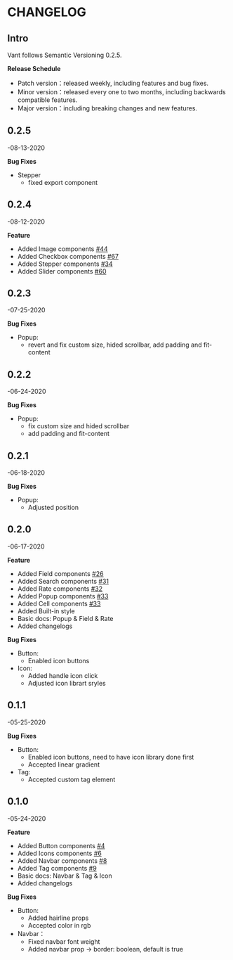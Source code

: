 # CHANGELOG

## Intro

Vant follows Semantic Versioning 0.2.5.

**Release Schedule**

- Patch version：released weekly, including features and bug fixes.
- Minor version：released every one to two months, including backwards compatible features.
- Major version：including breaking changes and new features.

## **0**.2.5

-08-13-2020

**Bug Fixes**

- Stepper
  - fixed export component

## **0**.2.4

-08-12-2020

**Feature**

- Added Image components [\#44](https://github.com/mxdi9i7/vant-react/pull/44)
- Added Checkbox components [\#67](https://github.com/mxdi9i7/vant-react/pull/67)
- Added Stepper components [\#34](https://github.com/mxdi9i7/vant-react/pull/34)
- Added Slider components [\#60](https://github.com/mxdi9i7/vant-react/pull/60)
  
## **0**.2.3

-07-25-2020

**Bug Fixes**

- Popup:
  - revert and fix custom size, hided scrollbar, add padding and fit-content

## **0**.2.2

-06-24-2020

**Bug Fixes**

- Popup:
  - fix custom size and hided scrollbar
  - add padding and fit-content
  
## **0**.2.1

-06-18-2020

**Bug Fixes**

- Popup:
  - Adjusted position

## **0**.2.0

-06-17-2020

**Feature**

- Added Field components [\#26](https://github.com/mxdi9i7/vant-react/pull/26)
- Added Search components [\#31](https://github.com/mxdi9i7/vant-react/pull/31)
- Added Rate components [\#32](https://github.com/mxdi9i7/vant-react/pull/32)
- Added Popup components [\#33](https://github.com/mxdi9i7/vant-react/pull/33)
- Added Cell components [\#33](https://github.com/mxdi9i7/vant-react/pull/42)
- Added Built-in style
- Basic docs: Popup & Field & Rate
- Added changelogs

**Bug Fixes**

- Button:
  - Enabled icon buttons
- Icon:
  - Added handle icon click
  - Adjusted icon librart sryles

## **0**.1.1

-05-25-2020

**Bug Fixes**

- Button:
  - Enabled icon buttons, need to have icon library done first
  - Accepted linear gradient
- Tag:
  - Accepted custom tag element

## **0**.1.0

-05-24-2020

**Feature**

- Added Button components [\#4](https://github.com/mxdi9i7/vant-react/pull/4)
- Added Icons components [\#6](https://github.com/mxdi9i7/vant-react/pull/6)
- Added Navbar components [\#8](https://github.com/mxdi9i7/vant-react/pull/8)
- Added Tag components [\#9](https://github.com/mxdi9i7/vant-react/pull/9)
- Basic docs: Navbar & Tag & Icon
- Added changelogs

**Bug Fixes**

- Button:
  - Added hairline props
  - Accepted color in rgb
- Navbar：
  - Fixed navbar font weight
  - Added navbar prop -&gt; border: boolean, default is true
